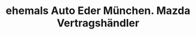 ---
title: "ehemals Auto Eder München. Mazda Vertragshändler"
url: /muenchen/ehemals-auto-eder-muenchen-mazda-vertragshaendler/
shop: Leerstehend
---
